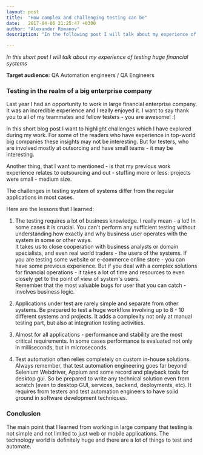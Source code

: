 ```yaml
---
layout: post
title:  "How complex and challenging testing can be"
date:   2017-04-06 21:25:47 +0300
author: "Alexander Romanov"
description: "In the following post I will talk about my experience of testing huge financial systems"

---
```


_In this short post I will talk about my experience of testing huge financial systems_ 

**Target audience:** QA Automation engineers / QA Engineers  

### Testing in the realm of a big enterprise company

Last year I had an opportunity to work in large financial enterprise company. It was an incredible experience and I really enjoyed it. I want to say thank you to all of my teammates and fellow testers - you are awesome! :)  

In this short blog post I want to highlight challenges which I have explored during my work. For some of the readers who have experience in top-world big companies these insights may not be interesting. But for testers, who are involved mostly at outsorcing and have small teams - it may be interesting.  

Another thing, that I want to mentioned - is that my previous work experience relates to outsourcing and out - stuffing more or less: projects were small - medium size.  

The challenges in testing system of systems differ from the regular applications in most cases.  

Here are the lessons that I learned:   

1. The testing requires a lot of business knowledge. I really mean -  a lot! In some cases it is crucial. You can't perform any sufficient testing without understanding how exactly and why business user operates with the system in some or other ways.  
It takes us to close cooperation with business analysts or domain specialists, and even real world traders - the users of the systems. If you are testing some website or e-commerce online store - you can have some previous experience. But if you deal with a complex solutions for financial operations - it takes a lot of time and resources to even closely get to the point of view of system's users.  
Remember that the most valuable bugs for user that you can catch - involves business logic.   

2. Applications under test are rarely simple and separate from other systems.
Be prepared to test a huge workflow involving up to 8 - 10 different systems and projects. It adds a complexity not only at manual testing part, but also at integration testing activities.

3. Almost for all applications - performance and stability are the most critical requirements. 
In some cases performance is evaluated not only in milliseconds, but in  microseconds. 

4. Test automation  often relies completely on custom in-house solutions. 
Always remember, that test automation engineering goes far beyond Selenium Webdriver, Appium and some record and playback tools for desktop gui. So be prepared to write any technical solution even from scratch (even to desktop GUI, services, backend, deployments, etc).
It requires from testers and test automation engineers to have solid ground in software development techniques.

### Conclusion
The main point that I learned from working in large company that testing is not simple and not limited to just web or mobile applications. The technology world is definitely huge and there are a lot of things to test and automate.